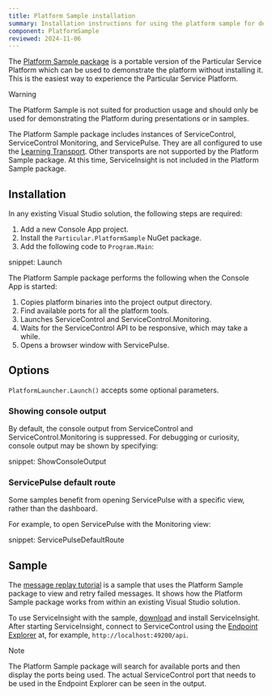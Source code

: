 ```yaml
---
title: Platform Sample installation
summary: Installation instructions for using the platform sample for demo purposes.
component: PlatformSample
reviewed: 2024-11-06
---
```


The [Platform Sample package](https://www.nuget.org/packages/Particular.PlatformSample) is a portable version of the Particular Service Platform which can be used to demonstrate the platform without installing it. This is the easiest way to experience the Particular Service Platform.

> [!WARNING]
> The Platform Sample is not suited for production usage and should only be used for demonstrating the Platform during presentations or in samples.

The Platform Sample package includes instances of ServiceControl, ServiceControl Monitoring, and ServicePulse. They are all configured to use the [Learning Transport](/transports/learning/). Other transports are not supported by the Platform Sample package. At this time, ServiceInsight is not included in the Platform Sample package.

## Installation

In any existing Visual Studio solution, the following steps are required:

1. Add a new Console App project.
1. Install the `Particular.PlatformSample` NuGet package.
1. Add the following code to `Program.Main`:

snippet: Launch

The Platform Sample package performs the following when the Console App is started:

1. Copies platform binaries into the project output directory.
1. Find available ports for all the platform tools.
1. Launches ServiceControl and ServiceControl.Monitoring.
1. Waits for the ServiceControl API to be responsive, which may take a while.
1. Opens a browser window with ServicePulse.

## Options

`PlatformLauncher.Launch()` accepts some optional parameters.

### Showing console output

By default, the console output from ServiceControl and ServiceControl.Monitoring is suppressed. For debugging or curiosity, console output may be shown by specifying:

snippet: ShowConsoleOutput

### ServicePulse default route

Some samples benefit from opening ServicePulse with a specific view, rather than the dashboard.

For example, to open ServicePulse with the Monitoring view:

snippet: ServicePulseDefaultRoute

## Sample

The [message replay tutorial](/tutorials/message-replay) is a sample that uses the Platform Sample package to view and retry failed messages. It shows how the Platform Sample package works from within an existing Visual Studio solution.

To use ServiceInsight with the sample, [download](https://github.com/Particular/serviceinsight/releases/latest) and install ServiceInsight. After starting ServiceInsight, connect to ServiceControl using the [Endpoint Explorer](/serviceinsight/#endpoint-explorer) at, for example, `http://localhost:49200/api`.

> [!NOTE]
> The Platform Sample package will search for available ports and then display the ports being used. The actual ServiceControl port that needs to be used in the Endpoint Explorer can be seen in the output.
